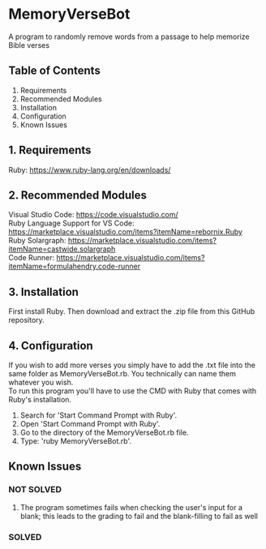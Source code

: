 # MemoryVerseBot

A program to randomly remove words from a passage to help memorize Bible verses

## Table of Contents

1. Requirements  
2. Recommended Modules  
3. Installation  
4. Configuration  
5. Known Issues

## 1. Requirements

Ruby: <https://www.ruby-lang.org/en/downloads/>

## 2. Recommended Modules

Visual Studio Code: <https://code.visualstudio.com/>  
Ruby Language Support for VS Code: <https://marketplace.visualstudio.com/items?itemName=rebornix.Ruby>  
Ruby Solargraph: <https://marketplace.visualstudio.com/items?itemName=castwide.solargraph>  
Code Runner: <https://marketplace.visualstudio.com/items?itemName=formulahendry.code-runner>

## 3. Installation

First install Ruby. Then download and extract the .zip file from this GitHub repository.

## 4. Configuration

If you wish to add more verses you simply have to add the .txt file into the same folder as MemoryVerseBot.rb. You technically can name them whatever you wish.  
To run this program you'll have to use the CMD with Ruby that comes with Ruby's installation.  

1. Search for 'Start Command Prompt with Ruby'.  
2. Open 'Start Command Prompt with Ruby'.  
3. Go to the directory of the MemoryVerseBot.rb file.  
4. Type: 'ruby MemoryVerseBot.rb'.  

## Known Issues

### NOT SOLVED

1. The program sometimes fails when checking the user's input for a blank; this leads to the grading to fail and the blank-filling to fail as well

### SOLVED
